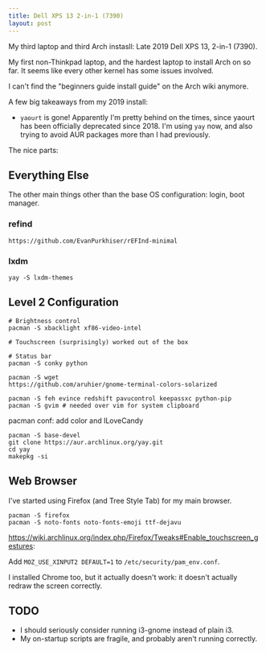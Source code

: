 ```yaml
---
title: Dell XPS 13 2-in-1 (7390)
layout: post
---
```

My third laptop and third Arch instasll: Late 2019 Dell XPS 13, 2-in-1 (7390).

My first non-Thinkpad laptop, and the hardest laptop to install Arch on so far.
It seems like every other kernel has some issues involved.

I can't find the "beginners guide install guide" on the Arch wiki anymore.

A few big takeaways from my 2019 install:
- `yaourt` is gone! Apparently I'm pretty behind on the times, since yaourt has
  been officially deprecated since 2018. I'm using `yay` now, and also trying to
  avoid AUR packages more than I had previously.

The nice parts:

## Everything Else

The other main things other than the base OS configuration: login, boot manager.

### refind

```
https://github.com/EvanPurkhiser/rEFInd-minimal
```

### lxdm

```
yay -S lxdm-themes
```

## Level 2 Configuration

```
# Brightness control
pacman -S xbacklight xf86-video-intel

# Touchscreen (surprisingly) worked out of the box

# Status bar
pacman -S conky python

pacman -S wget
https://github.com/aruhier/gnome-terminal-colors-solarized

pacman -S feh evince redshift pavucontrol keepassxc python-pip
pacman -S gvim # needed over vim for system clipboard
```

pacman conf: add color and ILoveCandy
```
pacman -S base-devel
git clone https://aur.archlinux.org/yay.git
cd yay
makepkg -si
```

## Web Browser

I've started using Firefox (and Tree Style Tab) for my main browser.

```
pacman -S firefox
pacman -S noto-fonts noto-fonts-emoji ttf-dejavu
```

https://wiki.archlinux.org/index.php/Firefox/Tweaks#Enable_touchscreen_gestures:

Add `MOZ_USE_XINPUT2 DEFAULT=1` to `/etc/security/pam_env.conf`.

I installed Chrome too, but it actually doesn't work: it doesn't actually redraw
the screen correctly.

## TODO

* I should seriously consider running i3-gnome instead of plain i3.
* My on-startup scripts are fragile, and probably aren't running correctly.
